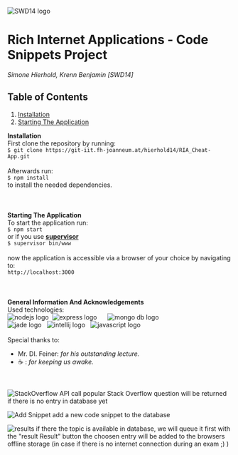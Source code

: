 ![SWD14 logo](http://i.imgur.com/ce4TSEU.jpg)

# Rich Internet Applications - Code Snippets Project
_Simone Hierhold, Krenn Benjamin [SWD14]_

## Table of Contents
1. [Installation](#Installation)
1. [Starting The Application](#Installation)

**Installation**
<br>
First clone the repository by running:<br>
`$ git clone https://git-iit.fh-joanneum.at/hierhold14/RIA_Cheat-App.git`
<br><br>
Afterwards run:<br>
`$ npm install`
<br>
to install the needed dependencies.
<br><br><br><br>
**Starting The Application**
<br>
To start the application run:<br>
`$ npm start`
<br>
or if you use [**supervisor**](https://www.npmjs.com/browse/keyword/supervisor)<br>
`$ supervisor bin/www`
<br>
<br>
now the application is accessible via a browser of your choice by navigating to:<br>
`http://localhost:3000`
<br><br><br><br>
**General Information And Acknowledgements**
<br>
Used technologies:
<br>
![nodejs logo](https://cdn4.iconfinder.com/data/icons/logos-3/456/nodejs-new-pantone-black-128.png)&nbsp;
![express logo](http://nodejs-cloud.com/img/128px/expressjs.png)&nbsp;&nbsp;&nbsp;&nbsp;&nbsp;
![mongo db logo](https://community.logentries.com/wp-content/uploads/2015/03/mongodb-pack-icon.png)
<br>
![jade logo](https://d13yacurqjgara.cloudfront.net/users/11525/screenshots/541227/dribble_f_teaser.png)&nbsp;&nbsp;
![intellij logo](https://chocolatey.org/content/packageimages/IntelliJIDEA.2016.0.png)&nbsp;&nbsp;
![javascript logo](http://www.devpointlabs.com/assets/javascript/javascript-icon-59b52f096f36f476bbdfac982a25240583d483b1157b76771e59077025f62d38.png)
<br><br>
Special thanks to:
* Mr. DI. Feiner: _for his outstanding lecture._
* &#9749; : _for keeping us awake._

<br><br>
![StackOverflow API call](http://imgur.com/a/peP2O)
popular Stack Overflow question will be returned if there is no entry in database yet

![Add Snippet](http://imgur.com/a/IYFBz)
add a new code snippet to the database

![results](http://imgur.com/1wCToNI)
if there the topic is available in database, we will queue it first
with the "result Result" button the choosen entry will be added to the browsers offline storage (in case if there is no internet connection during an exam ;) ) 


